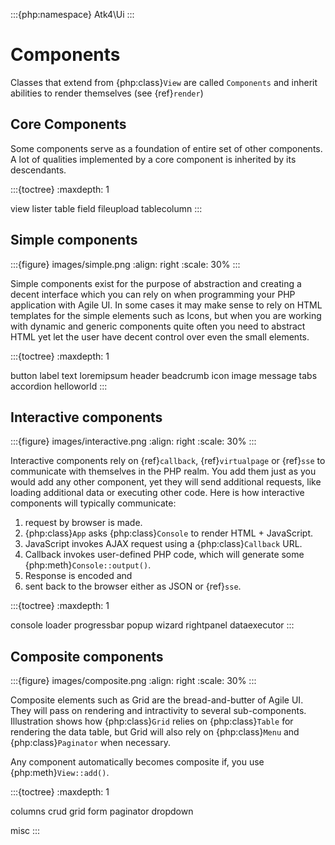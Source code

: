 :::{php:namespace} Atk4\Ui
:::

# Components

Classes that extend from {php:class}`View` are called `Components` and inherit abilities to render themselves (see {ref}`render`)

## Core Components

Some components serve as a foundation of entire set of other components. A lot of qualities implemented by a core component is
inherited by its descendants.

:::{toctree}
:maxdepth: 1

view
lister
table
field
fileupload
tablecolumn
:::

## Simple components

:::{figure} images/simple.png
:align: right
:scale: 30%
:::

Simple components exist for the purpose of abstraction and creating a decent interface which you can rely on when programming your
PHP application with Agile UI. In some cases it may make sense to rely on HTML templates for the simple elements such as Icons,
but when you are working with dynamic and generic components quite often you need to abstract HTML yet let the user have decent
control over even the small elements.

:::{toctree}
:maxdepth: 1

button
label
text
loremipsum
header
beadcrumb
icon
image
message
tabs
accordion
helloworld
:::

## Interactive components

:::{figure} images/interactive.png
:align: right
:scale: 30%
:::

Interactive components rely on {ref}`callback`, {ref}`virtualpage` or {ref}`sse` to communicate with themselves in the PHP realm. You add them
just as you would add any other component, yet they will send additional requests, like loading additional data or executing
other code. Here is how interactive components will typically communicate:

1. request by browser is made.
2. {php:class}`App` asks {php:class}`Console` to render HTML + JavaScript.
3. JavaScript invokes AJAX request using a {php:class}`Callback` URL.
4. Callback invokes user-defined PHP code, which will generate some {php:meth}`Console::output()`.
5. Response is encoded and
6. sent back to the browser either as JSON or {ref}`sse`.

:::{toctree}
:maxdepth: 1

console
loader
progressbar
popup
wizard
rightpanel
dataexecutor
:::

## Composite components

:::{figure} images/composite.png
:align: right
:scale: 30%
:::

Composite elements such as Grid are the bread-and-butter of Agile UI. They will pass on rendering and
intractivity to several sub-components. Illustration shows how {php:class}`Grid` relies on {php:class}`Table` for
rendering the data table, but Grid will also rely on {php:class}`Menu` and {php:class}`Paginator` when necessary.

Any component automatically becomes composite if, you use {php:meth}`View::add()`.

:::{toctree}
:maxdepth: 1

columns
crud
grid
form
paginator
dropdown

misc
:::
